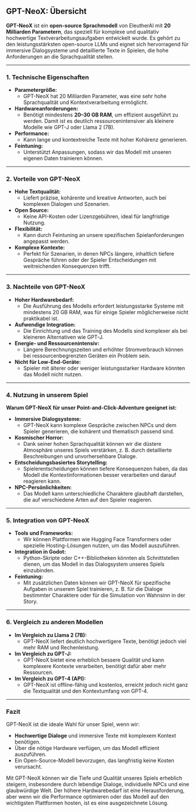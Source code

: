 ## **GPT-NeoX: Übersicht**

**GPT-NeoX** ist ein **open-source Sprachmodell** von EleutherAI mit **20 Milliarden Parametern**, das speziell für komplexe und qualitativ hochwertige Textverarbeitungsaufgaben entwickelt wurde. Es gehört zu den leistungsstärksten open-source LLMs und eignet sich hervorragend für immersive Dialogsysteme und detaillierte Texte in Spielen, die hohe Anforderungen an die Sprachqualität stellen.

---

### **1. Technische Eigenschaften**

- **Parametergröße:**
    - GPT-NeoX hat 20 Milliarden Parameter, was eine sehr hohe Sprachqualität und Kontextverarbeitung ermöglicht.
- **Hardwareanforderungen:**
    - Benötigt mindestens **20–30 GB RAM**, um effizient ausgeführt zu werden. Damit ist es deutlich ressourcenintensiver als kleinere Modelle wie GPT-J oder Llama 2 (7B).
- **Performance:**
    - Kann lange und kontextreiche Texte mit hoher Kohärenz generieren.
- **Feintuning:**
    - Unterstützt Anpassungen, sodass wir das Modell mit unseren eigenen Daten trainieren können.

---

### **2. Vorteile von GPT-NeoX**

- **Hohe Textqualität:**
    - Liefert präzise, kohärente und kreative Antworten, auch bei komplexen Dialogen und Szenarien.
- **Open Source:**
    - Keine API-Kosten oder Lizenzgebühren, ideal für langfristige Nutzung.
- **Flexibilität:**
    - Kann durch Feintuning an unsere spezifischen Spielanforderungen angepasst werden.
- **Komplexe Kontexte:**
    - Perfekt für Szenarien, in denen NPCs längere, inhaltlich tiefere Gespräche führen oder der Spieler Entscheidungen mit weitreichenden Konsequenzen trifft.

---

### **3. Nachteile von GPT-NeoX**

- **Hoher Hardwarebedarf:**
    - Die Ausführung des Modells erfordert leistungsstarke Systeme mit mindestens 20 GB RAM, was für einige Spieler möglicherweise nicht praktikabel ist.
- **Aufwendige Integration:**
    - Die Einrichtung und das Training des Modells sind komplexer als bei kleineren Alternativen wie GPT-J.
- **Energie- und Ressourcenintensiv:**
    - Längere Berechnungszeiten und erhöhter Stromverbrauch können bei ressourcenbegrenzten Geräten ein Problem sein.
- **Nicht für Low-End-Geräte:**
    - Spieler mit älterer oder weniger leistungsstarker Hardware könnten das Modell nicht nutzen.

---

### **4. Nutzung in unserem Spiel**

**Warum GPT-NeoX für unser Point-and-Click-Adventure geeignet ist:**

- **Immersive Dialogsysteme:**
    - GPT-NeoX kann komplexe Gespräche zwischen NPCs und dem Spieler generieren, die kohärent und thematisch passend sind.
- **Kosmischer Horror:**
    - Dank seiner hohen Sprachqualität können wir die düstere Atmosphäre unseres Spiels verstärken, z. B. durch detaillierte Beschreibungen und unvorhersehbare Dialoge.
- **Entscheidungsbasiertes Storytelling:**
    - Spielerentscheidungen können tiefere Konsequenzen haben, da das Modell die Kontextinformationen besser verarbeiten und darauf reagieren kann.
- **NPC-Persönlichkeiten:**
    - Das Modell kann unterschiedliche Charaktere glaubhaft darstellen, die auf verschiedene Arten auf den Spieler reagieren.

---

### **5. Integration von GPT-NeoX**

- **Tools und Frameworks:**
    - Wir können Plattformen wie Hugging Face Transformers oder spezielle Hosting-Lösungen nutzen, um das Modell auszuführen.
- **Integration in Godot:**
    - Python-Skripte oder C++-Bibliotheken könnten als Schnittstellen dienen, um das Modell in das Dialogsystem unseres Spiels einzubinden.
- **Feintuning:**
    - Mit zusätzlichen Daten können wir GPT-NeoX für spezifische Aufgaben in unserem Spiel trainieren, z. B. für die Dialoge bestimmter Charaktere oder für die Simulation von Wahnsinn in der Story.

---

### **6. Vergleich zu anderen Modellen**

- **Im Vergleich zu Llama 2 (7B):**
    - GPT-NeoX liefert deutlich hochwertigere Texte, benötigt jedoch viel mehr RAM und Rechenleistung.
- **Im Vergleich zu GPT-J:**
    - GPT-NeoX bietet eine erheblich bessere Qualität und kann komplexere Kontexte verarbeiten, benötigt dafür aber mehr Ressourcen.
- **Im Vergleich zu GPT-4 (API):**
    - GPT-NeoX ist offline-fähig und kostenlos, erreicht jedoch nicht ganz die Textqualität und den Kontextumfang von GPT-4.

---

### **Fazit**

GPT-NeoX ist die ideale Wahl für unser Spiel, wenn wir:

- **Hochwertige Dialoge** und immersive Texte mit komplexem Kontext benötigen.
- Über die nötige Hardware verfügen, um das Modell effizient auszuführen.
- Ein Open-Source-Modell bevorzugen, das langfristig keine Kosten verursacht.

Mit GPT-NeoX können wir die Tiefe und Qualität unseres Spiels erheblich steigern, insbesondere durch lebendige Dialoge, individuelle NPCs und eine glaubwürdige Welt. Der höhere Hardwarebedarf ist eine Herausforderung, aber wenn wir die Performance optimieren oder das Modell auf den wichtigsten Plattformen hosten, ist es eine ausgezeichnete Lösung.